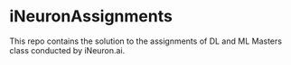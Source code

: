 # iNeuronAssignments
This repo contains the solution to the assignments of DL and ML Masters class conducted by iNeuron.ai.
